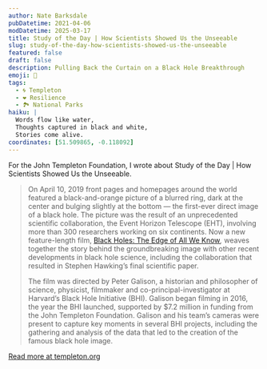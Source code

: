 ```yaml
---
author: Nate Barksdale
pubDatetime: 2021-04-06
modDatetime: 2025-03-17
title: Study of the Day | How Scientists Showed Us the Unseeable
slug: study-of-the-day-how-scientists-showed-us-the-unseeable
featured: false
draft: false
description: Pulling Back the Curtain on a Black Hole Breakthrough
emoji: 📝
tags:
  - 🌀 Templeton
  - ❤️ Resilience
  - 🏞️ National Parks
haiku: |
  Words flow like water,
  Thoughts captured in black and white,
  Stories come alive.
coordinates: [51.509865, -0.118092]
---
```


For the John Templeton Foundation, I wrote about Study of the Day | How Scientists Showed Us the Unseeable.

> On April 10, 2019 front pages and homepages around the world featured a black-and-orange picture of a blurred ring, dark at the center and bulging slightly at the bottom — the first-ever direct image of a black hole. The picture was the result of an unprecedented scientific collaboration, the Event Horizon Telescope (EHT), involving more than 300 researchers working on six continents. Now a new feature-length film, [Black Holes: The Edge of All We Know](https://www.blackholefilm.com)*,* weaves together the story behind the groundbreaking image with other recent developments in black hole science, including the collaboration that resulted in Stephen Hawking’s final scientific paper.
>
> The film was directed by Peter Galison, a historian and philosopher of science, physicist, filmmaker and co-principal-investigator at Harvard’s Black Hole Initiative (BHI). Galison began filming in 2016, the year the BHI launched, supported by $7.2 million in funding from the John Templeton Foundation. Galison and his team’s cameras were present to capture key moments in several BHI projects, including the gathering and analysis of the data that led to the creation of the famous black hole image.

[Read more at templeton.org](https://www.templeton.org/news/how-scientists-showed-us-the-unseeable)
